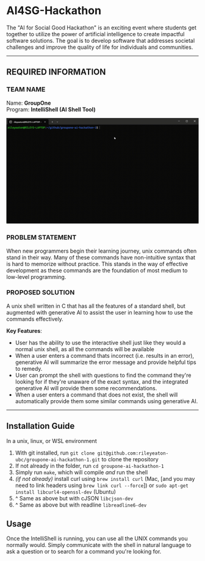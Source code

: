 # AI4SG-Hackathon

The "AI for Social Good Hackathon" is an exciting event where students get together to utilize the power of artificial intelligence to create impactful software solutions. The goal is to develop software that addresses societal challenges and improve the quality of life for individuals and communities.

---

## REQUIRED INFORMATION

### TEAM NAME

Name: **GroupOne**\
Program: **IntelliShell (AI Shell Tool)**

![IntelliShell Brief Demo](./res/demo-video.gif)

### PROBLEM STATEMENT

When new programmers begin their learning journey, unix commands often stand in their way. Many of these commands have non-intuitive syntax that is hard to memorize without practice. This stands in the way of effective development as these commands are the foundation of most medium to low-level programming.

### PROPOSED SOLUTION

A unix shell written in C that has all the features of a standard shell, but augmented with generative AI to assist the user in learning how to use the commands effectively.

**Key Features**:

- User has the ability to use the interactive shell just like they would a normal unix shell, as all the commands will be available
- When a user enters a command thats incorrect (i.e. results in an error), generative AI will summarize the error message and provide helpful tips to remedy.
- User can prompt the shell with questions to find the command they're looking for if they're unaware of the exact syntax, and the integrated generative AI will provide them some recommendations.
- When a user enters a command that does not exist, the shell will automatically provide them some similar commands using generative AI.

---

## Installation Guide

In a unix, linux, or WSL environment

1. With git installed, run `git clone git@github.com:rileyeaton-ubc/groupone-ai-hackathon-1.git` to clone the repository
2. If not already in the folder, run `cd groupone-ai-hackathon-1`
3. Simply run `make`, which will compile _and_ run the shell
4. _(if not already)_ install curl using `brew install curl` (Mac, [and you may need to link headers using `brew link curl --force`]) or `sudo apt-get install libcurl4-openssl-dev` (Ubuntu)
5. ^ Same as above but with cJSON `libcjson-dev`
6. ^ Same as above but with readline `libreadline6-dev`

## Usage

Once the IntelliShell is running, you can use all the UNIX commands you normally would. Simply communicate with the shell in natural language to ask a question or to search for a command you're looking for.
